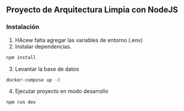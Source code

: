 ## Proyecto de Arquitectura Limpia con NodeJS

### Instalación

1. HAcew falta agregar las variables de entorno (.env)
2. Instalar dependencias.
```bash
npm install
```
3. Levantar la base de datos
```bash
docker-compose up -d
```

4. Ejecutar proyecto en modo desarrollo
```bash
npm run dev
```
